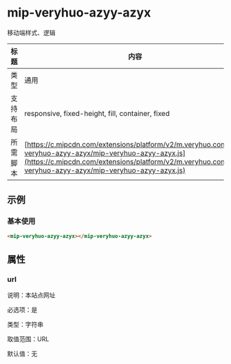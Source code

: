 # mip-veryhuo-azyy-azyx

移动端样式、逻辑

标题|内容
----|----
类型|通用
支持布局|responsive, fixed-height, fill, container, fixed
所需脚本| [https://c.mipcdn.com/extensions/platform/v2/m.veryhuo.com/mip-veryhuo-azyy-azyx/mip-veryhuo-azyy-azyx.js](https://c.mipcdn.com/extensions/platform/v2/m.veryhuo.com/mip-veryhuo-azyy-azyx/mip-veryhuo-azyy-azyx.js)

## 示例

### 基本使用

```html
<mip-veryhuo-azyy-azyx></mip-veryhuo-azyy-azyx>
```

## 属性

### url

说明：本站点网址

必选项：是

类型：字符串

取值范围：URL

默认值：无